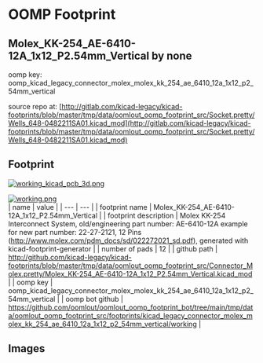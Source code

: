 # OOMP Footprint  
## Molex_KK-254_AE-6410-12A_1x12_P2.54mm_Vertical  by none  
  
oomp key: oomp_kicad_legacy_connector_molex_molex_kk_254_ae_6410_12a_1x12_p2_54mm_vertical  
  
source repo at: [http://gitlab.com/kicad-legacy/kicad-footprints/blob/master/tmp/data/oomlout_oomp_footprint_src/Socket.pretty/Wells_648-0482211SA01.kicad_mod](http://gitlab.com/kicad-legacy/kicad-footprints/blob/master/tmp/data/oomlout_oomp_footprint_src/Socket.pretty/Wells_648-0482211SA01.kicad_mod)  
## Footprint  
  
[![working_kicad_pcb_3d.png](working_kicad_pcb_3d_600.png)](working_kicad_pcb_3d.png)  
  
[![working.png](working_600.png)](working.png)  
| name | value | 
| --- | --- | 
| footprint name | Molex_KK-254_AE-6410-12A_1x12_P2.54mm_Vertical | 
| footprint description | Molex KK-254 Interconnect System, old/engineering part number: AE-6410-12A example for new part number: 22-27-2121, 12 Pins (http://www.molex.com/pdm_docs/sd/022272021_sd.pdf), generated with kicad-footprint-generator | 
| number of pads | 12 | 
| github path | http://github.com/kicad-legacy/kicad-footprints/blob/master/tmp/data/oomlout_oomp_footprint_src/Connector_Molex.pretty/Molex_KK-254_AE-6410-12A_1x12_P2.54mm_Vertical.kicad_mod | 
| oomp key | oomp_kicad_legacy_connector_molex_molex_kk_254_ae_6410_12a_1x12_p2_54mm_vertical | 
| oomp bot github | https://github.com/oomlout/oomlout_oomp_footprint_bot/tree/main/tmp/data/oomlout_oomp_footprint_src/footprints/kicad_legacy_connector_molex_molex_kk_254_ae_6410_12a_1x12_p2_54mm_vertical/working | 
## Images  
